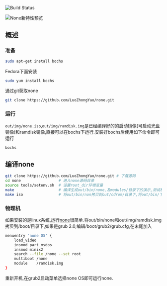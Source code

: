 [源码]: https://github.com/LuoZhongYao/none
[none]: https://github.com/LuoZhongYao/none
[GITHUB]: https://github.com/LuoZhongYao/none
[lzy]: mail:LuoZhongYao@gmail.com

![Build Status](https://travis-ci.org/LuoZhongYao/none.svg?branch=master)

![None新特性预览](http://r.photo.store.qq.com/psb?/2f055629-26d1-450a-b719-0c9a5862abb4/8f5clD6S9VIPUSTIu8Oa52PZh58NjPIIgMlTow0Hi6A!/o/dMaLGsdKEAAA&bo=oAWEA6AFhAMCACQ!&t=5&rf=viewer_311)

<h2 id="overview">概述</h2>

<h3 id='prepare'>准备</h3>

```bash
sudo apt-get install bochs
```
Fedora下面安装

```bash
sudo yum install bochs
```

通过git获取none

```bash
git clone https://github.com/LuoZhongYao/none.git
```

<h3 id='run'>运行</h3>

`out/img/none.iso`,`out/img/ramdisk.img`是已经编译好的的启动镜像(可启动光盘镜像)和ramdisk镜像,直接可以在bochs下运行.安装好bochs后使用如下命令即可运行
```bash
bochs
```

<h2 id="compile">编译none</h2>

```bash
git clone https://github.com/LuoZhongYao/none.git # 下载源码
cd none                 # 进入none源码目录
source tools/setenv.sh  # 设置root_dir环境变量
make                    # 编译生成out/bin/none,及modules/目录下的演示,测试程序,模块,生成的二进制文件在out/bin/目录下
make iso                # 将out/bin/non拷贝到out/cdrom/目录下,将out/bin/下面的程序,拷贝到out/img/ramdisk.img的/bin/目录下,并生成iso镜像,需要输入两次root密码
```
<h3 id="pc">物理机</h3>

如果安装的是linux系统,运行[none][]很简单.将out/bin/none和out/img/ramdisk.img拷贝到/boot/目录下,如果是grub 2.0,编辑/boot/grub2/grub.cfg,在末尾加入

```bash
menuentry 'none OS' {
    load_video
    insmod part_msdos
    insmod minix2
    search --file /none --set root
    multiboot /none
    module    /ramdisk.img
}
```
重新开机,在grub2启动菜单选择none OS即可运行none.
